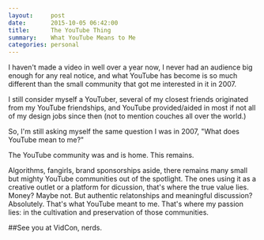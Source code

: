 ```yaml
---
layout:     post
date:       2015-10-05 06:42:00
title:		The YouTube Thing
summary:    What YouTube Means to Me
categories: personal
---
```


I haven't made a video in well over a year now, I never had an audience big enough for any real notice, and what YouTube has become is so much different than the small community that got me interested in it in 2007. 

I still consider myself a YouTuber, several of my closest friends originated from my YouTube friendships, and YouTube provided/aided in most if not all of my design jobs since then (not to mention couches all over the world.)

So, I'm still asking myself the same question I was in 2007, "What does YouTube mean to me?"

The YouTube community was and is home. This remains.

Algorithms, fangirls, brand sponsorships aside, there remains many small but mighty YouTube communities out of the spotlight. The ones using it as a creative outlet or a platform for dicussion, that's where the true value lies. Money? Maybe not. But authentic relatonships and meaningful discussion? Absolutely. That's what YouTube meant to me. That's where my passion lies: in the cultivation and preservation of those communities. 

##See you at VidCon, nerds.